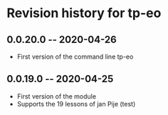 # Revision history for tp-eo

## 0.0.20.0 -- 2020-04-26

* First version of the command line tp-eo

## 0.0.19.0 -- 2020-04-25

* First version of the module
* Supports the 19 lessons of jan Pije (test)
